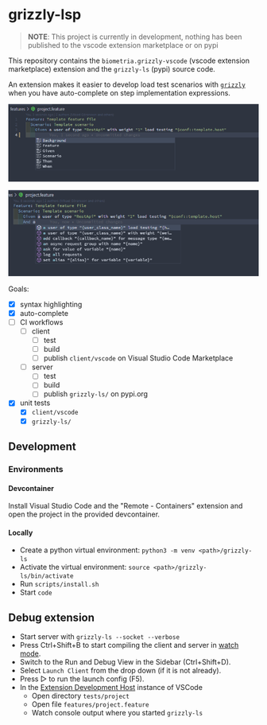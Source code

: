 # grizzly-lsp

> **NOTE**: This project is currently in development, nothing has been published to the vscode extension marketplace or on pypi

This repository contains the `biometria.grizzly-vscode` (vscode extension marketplace) extension and the `grizzly-ls` (pypi) source code.

An extension makes it easier to develop load test scenarios with [`grizzly`](https://biometria-se.github.io) when you have auto-complete on step implementation expressions.

![Screenshot of keyword auto-complete](./assets/images/screenshot-auto-complete-keywords.png)

![Screenshot of step expressions auto-complete](./assets/images/screenshot-auto-complete-step-expressions.png)


Goals:
- [x] syntax highlighting
- [x] auto-complete
- [ ] CI workflows
    - [ ] client
        - [ ] test
        - [ ] build
        - [ ] publish `client/vscode` on Visual Studio Code Marketplace
    - [ ] server
        - [ ] test
        - [ ] build
        - [ ] publish `grizzly-ls/` on pypi.org
- [x] unit tests
    - [x] `client/vscode`
    - [x] `grizzly-ls/`

## Development

### Environments
#### Devcontainer

Install Visual Studio Code and the "Remote - Containers" extension and open the project in the provided devcontainer.

#### Locally

- Create a python virtual environment: `python3 -m venv <path>/grizzly-ls`
- Activate the virtual environment: `source <path>/grizzly-ls/bin/activate`
- Run `scripts/install.sh`
- Start `code`

## Debug extension

- Start server with `grizzly-ls --socket --verbose`
- Press Ctrl+Shift+B to start compiling the client and server in [watch mode](https://code.visualstudio.com/docs/editor/tasks#:~:text=The%20first%20entry%20executes,the%20HelloWorld.js%20file.).
- Switch to the Run and Debug View in the Sidebar (Ctrl+Shift+D).
- Select `Launch Client` from the drop down (if it is not already).
- Press ▷ to run the launch config (F5).
- In the [Extension Development Host](https://code.visualstudio.com/api/get-started/your-first-extension#:~:text=Then%2C%20inside%20the%20editor%2C%20press%20F5.%20This%20will%20compile%20and%20run%20the%20extension%20in%20a%20new%20Extension%20Development%20Host%20window.) instance of VSCode
  - Open directory `tests/project`
  - Open file `features/project.feature`
  - Watch console output where you started `grizzly-ls`
